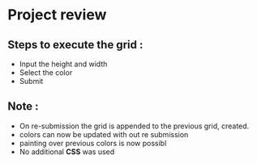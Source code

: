 # Project review 


## Steps to execute the grid : 
* Input the height and width 
* Select the color 
* Submit 

## Note : 
* On re-submission the grid is appended to the previous grid, created. 
* colors can now be updated with out re submission
* painting over previous colors is now possibl
* No additional **CSS** was used 